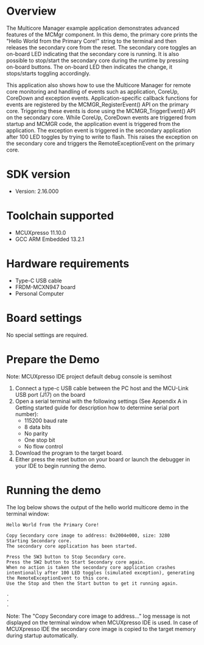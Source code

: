 Overview
========
The Multicore Manager example application demonstrates advanced features of the MCMgr component.
In this demo, the primary core prints the "Hello World from the Primary Core!" string to the terminal
and then releases the secondary core from the reset. The secondary
core toggles an on-board LED indicating that the secondary core is running. It is also possible to
stop/start the secondary core during the runtime by pressing on-board buttons. The
on-board LED then indicates the change, it stops/starts toggling accordingly.

This application also shows how to use the Multicore Manager for
remote core monitoring and handling of events such as application, CoreUp, CoreDown and exception events.
Application-specific callback functions for events are registered by the MCMGR_RegisterEvent() API
on the primary core. Triggering these events is done using the MCMGR_TriggerEvent() API on the
secondary core. While CoreUp, CoreDown events are triggered from startup and MCMGR code, the
application event is triggered from the application.
The exception event is triggered in the secondary application after 100 LED toggles by trying
to write to flash. This raises the exception on the secondary core and triggers the
RemoteExceptionEvent on the primary core.

SDK version
===========
- Version: 2.16.000

Toolchain supported
===================
- MCUXpresso  11.10.0
- GCC ARM Embedded  13.2.1

Hardware requirements
=====================
- Type-C USB cable
- FRDM-MCXN947 board
- Personal Computer

Board settings
==============
No special settings are required.

Prepare the Demo
================
Note: MCUXpresso IDE project default debug console is semihost
1.  Connect a type-c USB cable between the PC host and the MCU-Link USB port (J17) on the board
2.  Open a serial terminal with the following settings (See Appendix A in Getting started guide for description how to determine serial port number):
    - 115200 baud rate
    - 8 data bits
    - No parity
    - One stop bit
    - No flow control
3.  Download the program to the target board.
4.  Either press the reset button on your board or launch the debugger in your IDE to begin running the demo.

Running the demo
================
The log below shows the output of the hello world multicore demo in the terminal window:
~~~~~~~~~~~~~~~~~~~~~~~~~~~~~~~~~~~
Hello World from the Primary Core!

Copy Secondary core image to address: 0x2004e000, size: 3280
Starting Secondary core.
The secondary core application has been started.

Press the SW3 button to Stop Secondary core.
Press the SW2 button to Start Secondary core again.
When no action is taken the secondary core application crashes intentionally after 100 LED toggles (simulated exception), generating the RemoteExceptionEvent to this core.
Use the Stop and then the Start button to get it running again.

.
.
.

~~~~~~~~~~~~~~~~~~~~~~~~~~~~~~~~~~~
Note:
The "Copy Secondary core image to address..." log message is not displayed on the terminal window when MCUXpresso IDE is used.
In case of MCUXpresso IDE the secondary core image is copied to the target memory during startup automatically.
